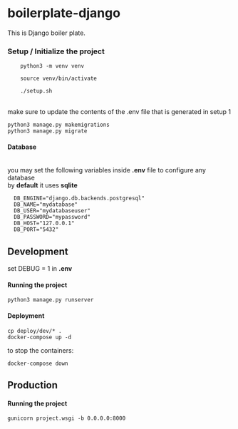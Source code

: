 # boilerplate-django
This is Django boiler plate.


### Setup / Initialize the project
```  
    python3 -m venv venv
```
```
    source venv/bin/activate
```
```
    ./setup.sh
```
<br/> make sure to update the contents of the .env file that is generated in setup 1
<br/>
``` 
python3 manage.py makemigrations 
python3 manage.py migrate 
```
#### Database
<br /> you may set the following variables inside **.env** file to configure any database
<br /> by **default** it uses **sqlite**
```  
  DB_ENGINE="django.db.backends.postgresql"
  DB_NAME="mydatabase"
  DB_USER="mydatabaseuser"
  DB_PASSWORD="mypassword"
  DB_HOST="127.0.0.1"
  DB_PORT="5432"
```


## Development
set DEBUG = 1 in **.env**
#### Running the project
```python3 manage.py runserver```
#### Deployment
```
cp deploy/dev/* .
docker-compose up -d
```
to stop the containers:
```
docker-compose down
```


## Production
#### Running the project
```gunicorn project.wsgi -b 0.0.0.0:8000```

